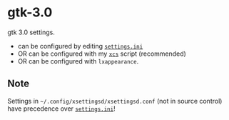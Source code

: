 # gtk-3.0

gtk 3.0 settings.

* can be configured by editing [`settings.ini`](settings.ini)
* OR can be configured with my [`xcs`](../../.scripts/x/xcs) script (recommended)
* OR can be configured with `lxappearance`.

## Note
Settings in `~/.config/xsettingsd/xsettingsd.conf` (not in source
control) have precedence over [`settings.ini`](settings.ini)!

